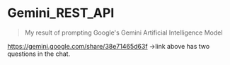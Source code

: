 # Gemini_REST_API
>My result of prompting Google's Gemini Artificial Intelligence Model

https://gemini.google.com/share/38e71465d63f
->link above has two questions in the chat.
